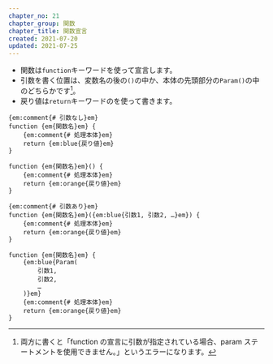 ```yaml
---
chapter_no: 21
chapter_group: 関数
chapter_title: 関数宣言
created: 2021-07-20
updated: 2021-07-25
---
```

- 関数は`function`キーワードを使って宣言します。  
- 引数を書く位置は、変数名の後の`()`の中か、本体の先頭部分の`Param()`の中のどちらかです[^arguments-position]。
- 戻り値は`return`キーワードのを使って書きます。
```syntax
{em:comment{# 引数なし}em}
function {em{関数名}em} {
    {em:comment{# 処理本体}em}
    return {em:blue{戻り値}em}
}

function {em{関数名}em}() {
    {em:comment{# 処理本体}em}
    return {em:orange{戻り値}em}
}

{em:comment{# 引数あり}em}
function {em{関数名}em}({em:blue{引数1, 引数2, …}em}) {
    {em:comment{# 処理本体}em}
    return {em:orange{戻り値}em}
}

function {em{関数名}em} {
    {em:blue{Param(
        引数1,
        引数2,
        …
    )}em}
    {em:comment{# 処理本体}em}
    return {em:orange{戻り値}em}
}
```
[^arguments-position]: 両方に書くと「function の宣言に引数が指定されている場合、param ステートメントを使用できません。」というエラーになります。
